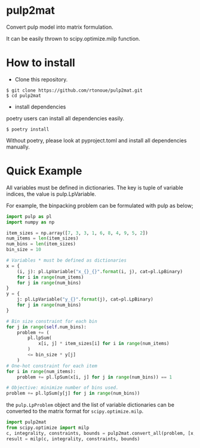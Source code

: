 # pulp2mat

Convert pulp model into matrix formulation.

It can be easily thrown to scipy.optimize.milp function.


# How to install

- Clone this repository.

```
$ git clone https://github.com/rtonoue/pulp2mat.git
$ cd pulp2mat
```

- install dependencies

poetry users can install all dependencies easily.

```
$ poetry install
```

Without poetry, please look at pyproject.toml and install all dependencies manually. 

# Quick Example

All variables must be defined in dictionaries. The key is tuple of variable indices, the value is pulp.LpVariable.

For example, the binpacking problem can be formulated with pulp as below;

```python
import pulp as pl
import numpy as np

item_sizes = np.array([7, 3, 3, 1, 6, 8, 4, 9, 5, 2])
num_items = len(item_sizes)
num_bins = len(item_sizes)
bin_size = 10

# Variables * must be defined as dictionaries
x = {
    (i, j): pl.LpVariable("x_{}_{}".format(i, j), cat=pl.LpBinary)
    for i in range(num_items)
    for j in range(num_bins)
}
y = {
    j: pl.LpVariable("y_{}".format(j), cat=pl.LpBinary)
    for j in range(num_bins)
}

# Bin size constraint for each bin
for j in range(self.num_bins):
    problem += (
        pl.lpSum(
            x[i, j] * item_sizes[i] for i in range(num_items)
        )
        <= bin_size * y[j]
    )
# One-hot constraint for each item
for i in range(num_items):
    problem += pl.lpSum(x[i, j] for j in range(num_bins)) == 1

# Objective: minimize number of bins used.
problem += pl.lpSum(y[j] for j in range(num_bins))
```

the ```pulp.LpProblem``` object and the list of variable dictionaries can be converted to the matrix format for ```scipy.optimize.milp```.

```python
import pulp2mat
from scipy.optimize import milp
c, integrality, constraints, bounds = pulp2mat.convert_all(problem, [x, y])
result = milp(c, integrality, constraints, bounds)
```

